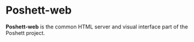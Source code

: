 # Poshett-web

**Poshett-web** is the common HTML server and visual interface part of the Poshett project.
